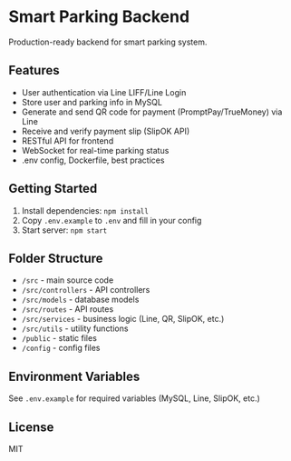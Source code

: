 # Smart Parking Backend

Production-ready backend for smart parking system.

## Features
- User authentication via Line LIFF/Line Login
- Store user and parking info in MySQL
- Generate and send QR code for payment (PromptPay/TrueMoney) via Line
- Receive and verify payment slip (SlipOK API)
- RESTful API for frontend
- WebSocket for real-time parking status
- .env config, Dockerfile, best practices

## Getting Started
1. Install dependencies: `npm install`
2. Copy `.env.example` to `.env` and fill in your config
3. Start server: `npm start`

## Folder Structure
- `/src` - main source code
- `/src/controllers` - API controllers
- `/src/models` - database models
- `/src/routes` - API routes
- `/src/services` - business logic (Line, QR, SlipOK, etc.)
- `/src/utils` - utility functions
- `/public` - static files
- `/config` - config files

## Environment Variables
See `.env.example` for required variables (MySQL, Line, SlipOK, etc.)

## License
MIT
